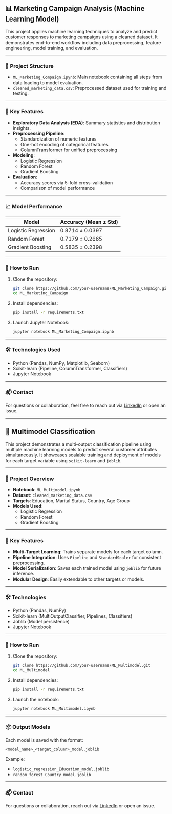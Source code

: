 ## 📊 Marketing Campaign Analysis (Machine Learning Model)

This project applies machine learning techniques to analyze and predict customer responses to marketing campaigns using a cleaned dataset. It demonstrates end-to-end workflow including data preprocessing, feature engineering, model training, and evaluation.

---

### 📁 Project Structure

- `ML_Marketing_Compaign.ipynb`: Main notebook containing all steps from data loading to model evaluation.
- `cleaned_marketing_data.csv`: Preprocessed dataset used for training and testing.

---

### 🧠 Key Features

- **Exploratory Data Analysis (EDA)**: Summary statistics and distribution insights.
- **Preprocessing Pipeline**:
  - Standardization of numeric features
  - One-hot encoding of categorical features
  - ColumnTransformer for unified preprocessing
- **Modeling**:
  - Logistic Regression
  - Random Forest
  - Gradient Boosting
- **Evaluation**:
  - Accuracy scores via 5-fold cross-validation
  - Comparison of model performance

---

### 📈 Model Performance

| Model              | Accuracy (Mean ± Std) |
|-------------------|------------------------|
| Logistic Regression | 0.8714 ± 0.0397        |
| Random Forest       | 0.7179 ± 0.2665        |
| Gradient Boosting   | 0.5835 ± 0.2398        |

---

### 🚀 How to Run

1. Clone the repository:
   ```bash
   git clone https://github.com/your-username/ML_Marketing_Campaign.git
   cd ML_Marketing_Campaign
   ```

2. Install dependencies:
   ```bash
   pip install -r requirements.txt
   ```

3. Launch Jupyter Notebook:
   ```bash
   jupyter notebook ML_Marketing_Compaign.ipynb
   ```

---

### 🛠 Technologies Used

- Python (Pandas, NumPy, Matplotlib, Seaborn)
- Scikit-learn (Pipeline, ColumnTransformer, Classifiers)
- Jupyter Notebook

---

### 📬 Contact

For questions or collaboration, feel free to reach out via [LinkedIn](https://www.linkedin.com/in/vincent-napolean-susai/) or open an issue.

---

## 🤖 Multimodel Classification

This project demonstrates a multi-output classification pipeline using multiple machine learning models to predict several customer attributes simultaneously. It showcases scalable training and deployment of models for each target variable using `scikit-learn` and `joblib`.

---

### 📂 Project Overview

- **Notebook**: `ML_Multimodel.ipynb`
- **Dataset**: `cleaned_marketing_data.csv`
- **Targets**: Education, Marital Status, Country, Age Group
- **Models Used**:
  - Logistic Regression
  - Random Forest
  - Gradient Boosting

---

### 🧠 Key Features

- **Multi-Target Learning**: Trains separate models for each target column.
- **Pipeline Integration**: Uses `Pipeline` and `StandardScaler` for consistent preprocessing.
- **Model Serialization**: Saves each trained model using `joblib` for future inference.
- **Modular Design**: Easily extendable to other targets or models.

---

### 🛠 Technologies

- Python (Pandas, NumPy)
- Scikit-learn (MultiOutputClassifier, Pipelines, Classifiers)
- Joblib (Model persistence)
- Jupyter Notebook

---

### 🚀 How to Run

1. Clone the repository:
   ```bash
   git clone https://github.com/your-username/ML_Multimodel.git
   cd ML_Multimodel
   ```

2. Install dependencies:
   ```bash
   pip install -r requirements.txt
   ```

3. Launch the notebook:
   ```bash
   jupyter notebook ML_Multimodel.ipynb
   ```

---

### 📦 Output Models

Each model is saved with the format:
```
<model_name>_<target_column>_model.joblib
```

Example:
- `logistic_regression_Education_model.joblib`
- `random_forest_Country_model.joblib`

---

### 📬 Contact

For questions or collaboration, reach out via [LinkedIn](https://www.linkedin.com/in/vincent-napolean-susai) or open an issue.





